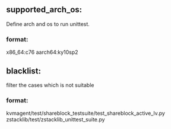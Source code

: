 ## supported_arch_os:
Define arch and os to run unittest.
### format:
x86_64:c76
aarch64:ky10sp2


## blacklist:
filter the cases which is not suitable
### format:
kvmagent/test/shareblock_testsuite/test_shareblock_active_lv.py
zstacklib/test/zstacklib_unittest_suite.py
